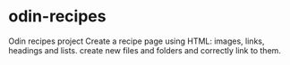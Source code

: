 # odin-recipes
Odin recipes project
Create a recipe page using HTML: images, links, headings and lists.
create new files and folders and correctly link to them. 
